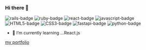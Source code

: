 ### Hi there 👋
![rails-badge][ruby-rails] ![ruby-badge][ruby]  ![react-badge][react] ![javascript-badge][javascript] ![HTML5-badge][HTML5] ![CSS3-badge][CSS3] ![fastapi-badge][fastapi] ![python-badge][python] <br>
- 🌱 I’m currently learning ...React.js

[my portfolio](https://yuji3000.github.io/dev/)

<!--
- 🔭 I’m currently working on ...
**Yuji3000/Yuji3000** is a ✨ _special_ ✨ repository because its `README.md` (this file) appears on your GitHub profile.

Here are some ideas to get you started:

- 👯 I’m looking to collaborate on ...
- 🤔 I’m looking for help with ...
- 💬 Ask me about ...
- 📫 How to reach me: ...
- 😄 Pronouns: ...
- ⚡ Fun fact: ...
-->
[ruby]: https://img.shields.io/badge/-Ruby-CC0000?style=flat-square&logo=ruby&logoColor=FEFEFE
[ruby-rails]: https://img.shields.io/badge/-Ruby_on_Rails-CC0000?style=flat-square&logo=ruby-on-rails&logoColor=FEFEFE

[HTML5]: https://img.shields.io/badge/-HTML5-E34F26?style=flat-square&logo=html5&logoColor=FEFEFE
[CSS3]: https://img.shields.io/badge/-CSS3-1572B6?style=flat-square&logo=css3&logoColor=FEFEFE

[react]: https://img.shields.io/badge/-ReactJS-61DAFB?logo=react&logoColor=white&style=flat-square
[javascript]: https://img.shields.io/badge/-JavaScript-black?style=flat-square&logo=javascript

[python]: https://img.shields.io/badge/-Python-FFD43B?style=flat-square&logo=python&logoColor=blue
[fastapi]: https://img.shields.io/badge/FastAPI-005571?style=flat-square&logo=fastapi
